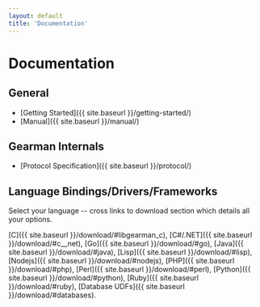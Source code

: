 ```yaml
---
layout: default
title: 'Documentation'
---
```


# Documentation

## General

 * [Getting Started]({{ site.baseurl }}/getting-started/)
 * [Manual]({{ site.baseurl }}/manual/)

## Gearman Internals

 * [Protocol Specification]({{ site.baseurl }}/protocol/)

## Language Bindings/Drivers/Frameworks

Select your language -- cross links to download section which details all
your options.

[C]({{ site.baseurl }}/download/#libgearman_c),
[C#/.NET]({{ site.baseurl }}/download/#c__net),
[Go]({{ site.baseurl }}/download/#go),
[Java]({{ site.baseurl }}/download/#java),
[Lisp]({{ site.baseurl }}/download/#lisp),
[Nodejs]({{ site.baseurl }}/download/#nodejs),
[PHP]({{ site.baseurl }}/download/#php),
[Perl]({{ site.baseurl }}/download/#perl),
[Python]({{ site.baseurl }}/download/#python),
[Ruby]({{ site.baseurl }}/download/#ruby),
[Database UDFs]({{ site.baseurl }}/download/#databases).
